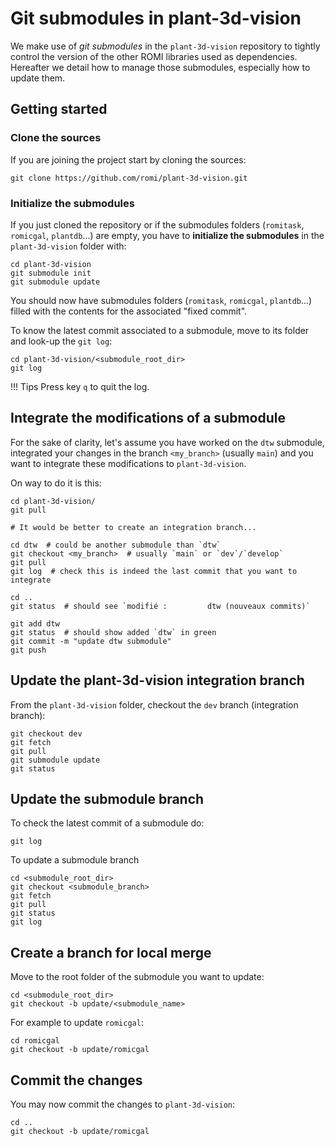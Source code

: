 # Git submodules in plant-3d-vision

We make use of _git submodules_ in the `plant-3d-vision` repository to tightly control the version of the other ROMI libraries used as dependencies.
Hereafter we detail how to manage those submodules, especially how to update them.

## Getting started

### Clone the sources

If you are joining the project start by cloning the sources:

```shell
git clone https://github.com/romi/plant-3d-vision.git
```

### Initialize the submodules
If you just cloned the repository or if the submodules folders (`romitask`, `romicgal`, `plantdb`...) are empty, you have to **initialize the submodules** in the `plant-3d-vision` folder with:

```shell
cd plant-3d-vision
git submodule init
git submodule update
```

You should now have submodules folders (`romitask`, `romicgal`, `plantdb`...) filled with the contents for the associated "fixed commit".

To know the latest commit associated to a submodule, move to its folder and look-up the `git log`:

```shell
cd plant-3d-vision/<submodule_root_dir>
git log
```

!!! Tips
    Press key `q` to quit the log.

## Integrate the modifications of a submodule
For the sake of clarity, let's assume you have worked on the `dtw` submodule, integrated your changes in the branch 
`<my_branch>` (usually `main`) and you want to integrate these modifications to `plant-3d-vision`.

On way to do it is this:
```shell
cd plant-3d-vision/
git pull

# It would be better to create an integration branch...

cd dtw  # could be another submodule than `dtw`
git checkout <my_branch>  # usually `main` or `dev`/`develop`
git pull
git log  # check this is indeed the last commit that you want to integrate

cd ..
git status  # should see `modifié :         dtw (nouveaux commits)`

git add dtw
git status  # should show added `dtw` in green
git commit -m "update dtw submodule"
git push
```


## Update the plant-3d-vision integration branch

From the `plant-3d-vision` folder, checkout the `dev` branch (integration branch):

```shell
git checkout dev
git fetch
git pull
git submodule update
git status
```

## Update the submodule branch

To check the latest commit of a submodule do:

```shell
git log
```

To update a submodule branch

```shell
cd <submodule_root_dir>
git checkout <submodule_branch>
git fetch
git pull
git status
git log
```

## Create a branch for local merge

Move to the root folder of the submodule you want to update:

```shell
cd <submodule_root_dir>
git checkout -b update/<submodule_name>
```

For example to update `romicgal`:

```shell
cd romicgal
git checkout -b update/romicgal
```

## Commit the changes

You may now commit the changes to `plant-3d-vision`:

```shell
cd ..
git checkout -b update/romicgal
```
